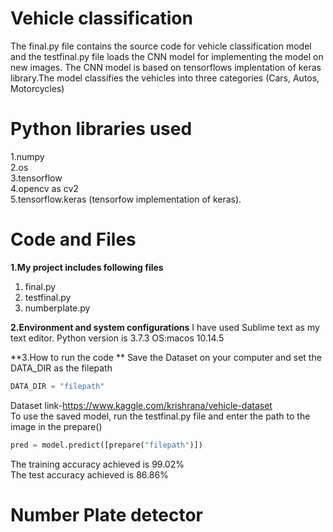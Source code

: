 # Vehicle classification
The final.py file contains the source code for vehicle classification model and the testfinal.py file loads the CNN model for implementing the model on new images.
The CNN model is based on tensorflows implentation of keras library.The model classifies the vehicles into three categories (Cars, Autos, Motorcycles)
# Python libraries used
1.numpy   
2.os    
3.tensorflow   
4.opencv as cv2     
5.tensorflow.keras (tensorfow implementation of keras).     


# Code and Files
**1.My project includes following files**
1. final.py     
2. testfinal.py     
3. numberplate.py    


**2.Environment and system configurations**
I have used Sublime text as my text editor. Python version is 3.7.3 OS:macos 10.14.5




**3.How to run the code **
Save the Dataset on your computer and set the DATA_DIR as the filepath
```python
DATA_DIR = "filepath"
```
Dataset link-https://www.kaggle.com/krishrana/vehicle-dataset      
To use the saved model, run the testfinal.py file and enter the path to the image in the prepare()
```python
pred = model.predict([prepare("filepath")])
```    
The training accuracy achieved is 99.02%     
The test accuracy achieved is 86.86%

# Number Plate detector

